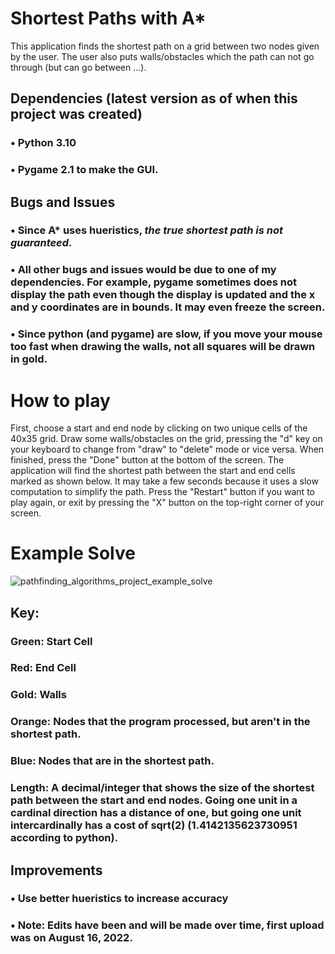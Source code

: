 # Shortest Paths with A*
This application finds the shortest path on a grid between two nodes given by the user. The user also puts walls/obstacles which the path can not go through (but can go between ...).

## Dependencies (latest version as of when this project was created)
### • Python 3.10

### • Pygame 2.1 to make the GUI.

## Bugs and Issues
### • Since A* uses hueristics, *the true shortest path is not guaranteed*.

### • All other bugs and issues would be due to one of my dependencies. For example, pygame sometimes does not display the path even though the display is updated and the x and y coordinates are in bounds. It may even freeze the screen.

### • Since python (and pygame) are slow, if you move your mouse too fast when drawing the walls, not all squares will be drawn in gold.

# How to play
First, choose a start and end node by clicking on two unique cells of the 40x35 grid. Draw some walls/obstacles on the grid, pressing the "d" key on your keyboard to change from "draw" to "delete" mode or vice versa. When finished, press the "Done" button at the bottom of the screen. The application will find the shortest path between the start and end cells marked as shown below. It may take a few seconds because it uses a slow computation to simplify the path. Press the "Restart" button if you want to play again, or exit by pressing the "X" button on the top-right corner of your screen.

# Example Solve
![pathfinding_algorithms_project_example_solve](https://user-images.githubusercontent.com/77818951/210642450-f8232aff-7005-4a3c-8ef6-2e218d491095.png)

## Key:

### Green: Start Cell

### Red: End Cell

### Gold: Walls

### Orange: Nodes that the program processed, but aren't in the shortest path.

### Blue: Nodes that are in the shortest path.

### Length: A decimal/integer that shows the size of the shortest path between the start and end nodes. Going one unit in a cardinal direction has a distance of one, but going one unit intercardinally has a cost of sqrt(2) (1.4142135623730951 according to python).

## Improvements
### • Use better hueristics to increase accuracy
### • Note: Edits have been and will be made over time, first upload was on August 16, 2022.
